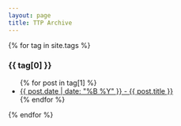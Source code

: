 ```yaml
---
layout: page
title: TTP Archive
---
```


{% for tag in site.tags %}
  <h3>{{ tag[0] }}</h3>
  <ul>
    {% for post in tag[1] %}
      <li><a href="{{ post.relative_url }}">{{ post.date | date: "%B %Y" }} - {{ post.title }}</a></li>
    {% endfor %}
  </ul>
{% endfor %}